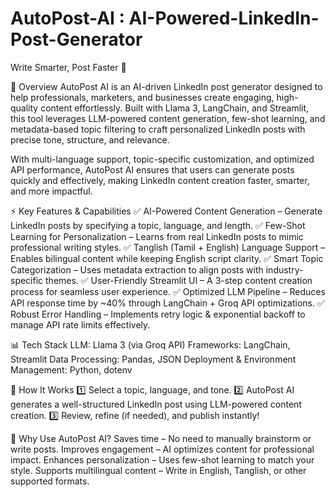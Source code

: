# AutoPost-AI : AI-Powered-LinkedIn-Post-Generator
Write Smarter, Post Faster  🚀

📌 Overview
AutoPost AI is an AI-driven LinkedIn post generator designed to help professionals, marketers, and businesses create engaging, high-quality content effortlessly. Built with Llama 3, LangChain, and Streamlit, this tool leverages LLM-powered content generation, few-shot learning, and metadata-based topic filtering to craft personalized LinkedIn posts with precise tone, structure, and relevance.

With multi-language support, topic-specific customization, and optimized API performance, AutoPost AI ensures that users can generate posts quickly and effectively, making LinkedIn content creation faster, smarter, and more impactful.

⚡ Key Features & Capabilities
✅ AI-Powered Content Generation – Generate LinkedIn posts by specifying a topic, language, and length.
✅ Few-Shot Learning for Personalization – Learns from real LinkedIn posts to mimic professional writing styles.
✅ Tanglish (Tamil + English) Language Support – Enables bilingual content while keeping English script clarity.
✅ Smart Topic Categorization – Uses metadata extraction to align posts with industry-specific themes.
✅ User-Friendly Streamlit UI – A 3-step content creation process for seamless user experience.
✅ Optimized LLM Pipeline – Reduces API response time by ~40% through LangChain + Groq API optimizations.
✅ Robust Error Handling – Implements retry logic & exponential backoff to manage API rate limits effectively.

📊 Tech Stack
LLM: Llama 3 (via Groq API)
Frameworks: LangChain, Streamlit
Data Processing: Pandas, JSON
Deployment & Environment Management: Python, dotenv

🚀 How It Works
1️⃣ Select a topic, language, and tone.
2️⃣ AutoPost AI generates a well-structured LinkedIn post using LLM-powered content creation.
3️⃣ Review, refine (if needed), and publish instantly!

🎯 Why Use AutoPost AI?
Saves time – No need to manually brainstorm or write posts.
Improves engagement – AI optimizes content for professional impact.
Enhances personalization – Uses few-shot learning to match your style.
Supports multilingual content – Write in English, Tanglish, or other supported formats.
